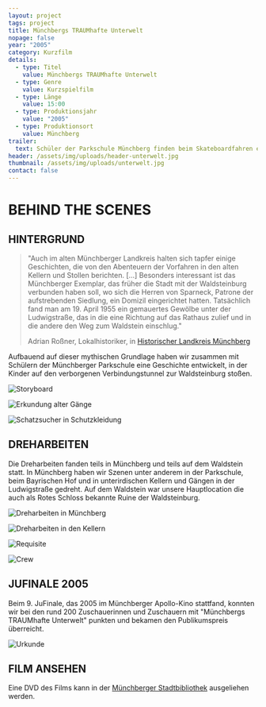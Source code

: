 ```yaml
---
layout: project
tags: project
title: Münchbergs TRAUMhafte Unterwelt
nopage: false
year: "2005"
category: Kurzfilm
details:
  - type: Titel
    value: Münchbergs TRAUMhafte Unterwelt
  - type: Genre
    value: Kurzspielfilm
  - type: Länge
    value: 15:00
  - type: Produktionsjahr
    value: "2005"
  - type: Produktionsort
    value: Münchberg
trailer:
  text: Schüler der Parkschule Münchberg finden beim Skateboardfahren einen Keller. Nach einem Gespräch in der Schule untersuchen die Schüler den unterirdischen Gang und machen dabei eine fantastische Entdeckung.
header: /assets/img/uploads/header-unterwelt.jpg
thumbnail: /assets/img/uploads/unterwelt.jpg
contact: false
---
```


# BEHIND THE SCENES

## HINTERGRUND

> "Auch im alten Münchberger Landkreis halten sich tapfer einige Geschichten, die von den Abenteuern der Vorfahren in den alten Kellern und Stollen berichten. \[...] Besonders interessant ist das Münchberger Exemplar, das früher die Stadt mit der Waldsteinburg verbunden haben soll, wo sich die Herren von Sparneck, Patrone der aufstrebenden Siedlung, ein Domizil eingerichtet hatten. Tatsächlich fand man am 19. April 1955 ein gemauertes Gewölbe unter der Ludwigstraße, das in die eine Richtung auf das Rathaus zulief und in die andere den Weg zum Waldstein einschlug."
>
> Adrian Roßner, Lokalhistoriker, in [Historischer Landkreis Münchberg](https://www.blickpunkt-verlag.de/bpws/nachrichten/landkreis_hof/art278486,2195121)

Aufbauend auf dieser mythischen Grundlage haben wir zusammen mit Schülern der Münchberger Parkschule eine Geschichte entwickelt, in der Kinder auf den verborgenen Verbindungstunnel zur Waldsteinburg stoßen.

![Storyboard](/assets/img/uploads/unterwelt1.jpg "Storyboard")

![Erkundung alter Gänge](/assets/img/uploads/unterwelt2.jpg "Erkundung alter Gänge")

![Schatzsucher in Schutzkleidung](/assets/img/uploads/unterwelt3.jpg "Schatzsucher in Schutzkleidung")

## DREHARBEITEN

Die Dreharbeiten fanden teils in Münchberg und teils auf dem Waldstein statt. In Münchberg haben wir Szenen unter anderem in der Parkschule, beim Bayrischen Hof und in unterirdischen Kellern und Gängen in der Ludwigstraße gedreht. Auf dem Waldstein war unsere Hauptlocation die auch als Rotes Schloss bekannte Ruine der Waldsteinburg.

![Dreharbeiten in Münchberg](/assets/img/uploads/unterwelt4.jpg "Dreharbeiten in Münchberg")

![Dreharbeiten in den Kellern](/assets/img/uploads/unterwelt5.jpg "Dreharbeiten in den Kellern")

![Requisite](/assets/img/uploads/unterwelt6.jpg "Requisite")

![Crew](/assets/img/uploads/unterwelt7.jpg "Die Crew")

## JUFINALE 2005

Beim 9. JuFinale, das 2005 im Münchberger Apollo-Kino stattfand, konnten wir bei den rund 200 Zuschauerinnen und Zuschauern mit "Münchbergs TRAUMhafte Unterwelt" punkten und bekamen den Publikumspreis überreicht.

![Urkunde](/assets/img/uploads/history1.jpg "Urkunde")

## FILM ANSEHEN

Eine DVD des Films kann in der [Münchberger Stadtbibliothek](http://www.stadtbibliothek-muenchberg.de/Permalink.aspx?id=0032480) ausgeliehen werden.
